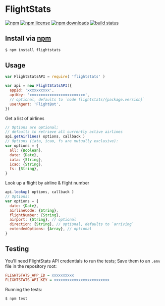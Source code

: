 # FlightStats
[![npm](https://img.shields.io/npm/v/flightstats.svg?style=flat-square)](https://npmjs.com/flightstats)
[![npm license](https://img.shields.io/npm/l/flightstats.svg?style=flat-square)](https://npmjs.com/flightstats)
[![npm downloads](https://img.shields.io/npm/dm/flightstats.svg?style=flat-square)](https://npmjs.com/flightstats)
[![build status](https://img.shields.io/travis/jhermsmeier/node-flightstats.svg?style=flat-square)](https://travis-ci.org/jhermsmeier/node-flightstats)

## Install via [npm](https://npmjs.com)

```sh
$ npm install flightstats
```

## Usage

```js
var FlightStatsAPI = require( 'flightstats' )
```

```js
var api = new FlightStatsAPI({
  appId: 'xxxxxxxxxx',
  apiKey: 'xxxxxxxxxxxxxxxxxxxxxxxxx',
  // optional, defaults to `node flightstats/{package.version}`
  userAgent: 'FlightBot',
})
```

Get a list of airlines
```js
// Options are optional;
// defaults to retrieve all currently active airlines
api.getAirlines( options, callback )
// Options (iata, icao, fs are mutually exclusive):
var options = {
  all: {Boolean},
  date: {Date},
  iata: {String},
  icao: {String},
  fs: {String},
}
```

Look up a flight by airline & flight number
```js
api.lookup( options, callback )
// Options:
var options = {
  date: {Date},
  airlineCode: {String},
  flightNumber: {String},
  airport: {String}, // optional
  direction: {String}, // optional, defaults to `arriving`
  extendedOptions: {Array}, // optional
}
```

## Testing

You'll need FlightStats API credentials to run the tests;
Save them to an `.env` file in the repository root:
```ini
FLIGHTSTATS_APP_ID = xxxxxxxxxx
FLIGHTSTATS_API_KEY = xxxxxxxxxxxxxxxxxxxxxxxxx
```

Running the tests:
```sh
$ npm test
```
